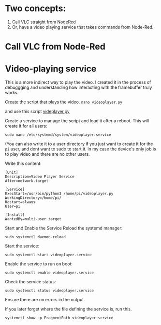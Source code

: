 # Two concepts:
1. Call VLC straight from NodeRed
2. Or, have a video playing service that takes commands from Node-Red.

# Call VLC from Node-Red

# Video-playing service
This is a more indirect way to play the video. I created it in the process of debuggging and understanding 
how interacting with the framebuffer truly works.

Create the script that plays the video.
```nano videoplayer.py```

and use this script [videplayer.py](videplayer.py)
  
Create a service to manage the script and load it after a reboot. This will create it for all users:
```
sudo nano /etc/systemd/system/videoplayer.service
```
(You can also write it to a user directory if you just want to create it for the ```pi``` user, and dont want to sudo to start it. 
In my case the device's only job is to play video and there are no other users.

Write this content:
```
[Unit]
Description=Video Player Service
After=network.target

[Service]
ExecStart=/usr/bin/python3 /home/pi/videoplayer.py
WorkingDirectory=/home/pi/
Restart=always
User=pi

[Install]
WantedBy=multi-user.target
```

Start and Enable the Service
Reload the systemd manager:
```
sudo systemctl daemon-reload
```
Start the service:
```
sudo systemctl start videoplayer.service
```
Enable the service to run on boot:
```
sudo systemctl enable videoplayer.service
```
Check the service status:
```
sudo systemctl status videoplayer.service
```
Ensure there are no errors in the output.

If you later forget where the file defining the service is, run this.
```
systemctl show -p FragmentPath videoplayer.service
```
